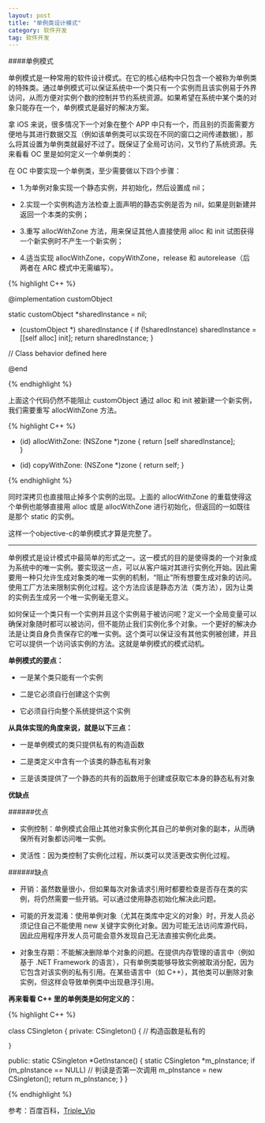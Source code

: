 ```yaml
---
layout: post
title: "单例类设计模式"
category: 软件开发
tag: 软件开发
---
```


####单例模式

单例模式是一种常用的软件设计模式。在它的核心结构中只包含一个被称为单例类的特殊类。通过单例模式可以保证系统中一个类只有一个实例而且该实例易于外界访问，从而方便对实例个数的控制并节约系统资源。如果希望在系统中某个类的对象只能存在一个，单例模式是最好的解决方案。

拿 iOS 来说，很多情况下一个对象在整个 APP 中只有一个，而且别的页面需要方便地与其进行数据交互（例如该单例类可以实现在不同的窗口之间传递数据），那么将其设置为单例类就最好不过了。既保证了全局可访问，又节约了系统资源。先来看看 OC 里是如何定义一个单例类的：

在 OC 中要实现一个单例类，至少需要做以下四个步骤：

* 1.为单例对象实现一个静态实例，并初始化，然后设置成 nil；

* 2.实现一个实例构造方法检查上面声明的静态实例是否为 nil，如果是则新建并返回一个本类的实例；

* 3.重写 allocWithZone 方法，用来保证其他人直接使用 alloc 和 init 试图获得一个新实例时不产生一个新实例；

* 4.适当实现 allocWithZone，copyWithZone，release 和 autorelease（后两者在 ARC 模式中无需编写）。

{% highlight C++ %}

@implementation customObject

static customObject *sharedInstance = nil;

+ (customObject *) sharedInstance {
	if (!sharedInstance)
		sharedInstance = [[self alloc] init];
	return sharedInstance;
}

// Class behavior defined here

@end

{% endhighlight %}

上面这个代码仍然不能阻止 customObject 通过 alloc 和 init 被新建一个新实例，我们需要重写 allocWithZone 方法。

{% highlight C++ %}

+ (id) allocWithZone: (NSZone *)zone {
	return [self sharedInstance];	
}

- (id) copyWithZone: (NSZone *)zone {
	return self;
}

{% endhighlight %}

同时深拷贝也直接阻止掉多个实例的出现。上面的 allocWithZone 的重载使得这个单例也能够直接用 alloc 或是 allocWithZone 进行初始化，但返回的一如既往是那个 static 的实例。

这样一个objective-c的单例模式才算是完整了。

______________________________________________

单例模式是设计模式中最简单的形式之一。这一模式的目的是使得类的一个对象成为系统中的唯一实例。要实现这一点，可以从客户端对其进行实例化开始。因此需要用一种只允许生成对象类的唯一实例的机制，“阻止”所有想要生成对象的访问。使用工厂方法来限制实例化过程。这个方法应该是静态方法（类方法），因为让类的实例去生成另一个唯一实例毫无意义。

如何保证一个类只有一个实例并且这个实例易于被访问呢？定义一个全局变量可以确保对象随时都可以被访问，但不能防止我们实例化多个对象。一个更好的解决办法是让类自身负责保存它的唯一实例。这个类可以保证没有其他实例被创建，并且它可以提供一个访问该实例的方法。这就是单例模式的模式动机。

**单例模式的要点：**

* 一是某个类只能有一个实例

* 二是它必须自行创建这个实例

* 它必须自行向整个系统提供这个实例

**从具体实现的角度来说，就是以下三点：**

* 一是单例模式的类只提供私有的构造函数

* 二是类定义中含有一个该类的静态私有对象

* 三是该类提供了一个静态的共有的函数用于创建或获取它本身的静态私有对象

**优缺点**

######优点

* 实例控制：单例模式会阻止其他对象实例化其自己的单例对象的副本，从而确保所有对象都访问唯一实例。

* 灵活性：因为类控制了实例化过程，所以类可以灵活更改实例化过程。

######缺点

* 开销：虽然数量很小，但如果每次对象请求引用时都要检查是否存在类的实例，将仍然需要一些开销。可以通过使用静态初始化解决此问题。

* 可能的开发混淆：使用单例对象（尤其在类库中定义的对象）时，开发人员必须记住自己不能使用 new 关键字实例化对象。因为可能无法访问库源代码，因此应用程序开发人员可能会意外发现自己无法直接实例化此类。

* 对象生存期：不能解决删除单个对象的问题。在提供内存管理的语言中（例如基于 .NET Framework 的语言），只有单例类能够导致实例被取消分配，因为它包含对该实例的私有引用。在某些语言中（如 C++），其他类可以删除对象实例，但这样会导致单例类中出现悬浮引用。

**再来看看 C++ 里的单例类是如何定义的：**

{% highlight C++ %}

class CSingleton {
private:
	CSingleton() { // 构造函数是私有的

	}
public:
	static CSingleton *GetInstance() {
		static CSingleton *m_pInstance;
		if (m_pInstance == NULL) // 判读是否第一次调用
			m_pInstance = new CSingleton();
		return m_pInstance;
	}
}

{% endhighlight %}

参考：百度百科，[Triple_Vip](http://blog.csdn.net/zhaopenghhhhhh/article/details/11768825)